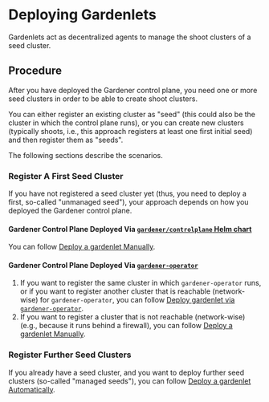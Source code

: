 # Deploying Gardenlets

Gardenlets act as decentralized agents to manage the shoot clusters of a seed cluster.

## Procedure

After you have deployed the Gardener control plane, you need one or more seed clusters in order to be able to create shoot clusters.

You can either register an existing cluster as "seed" (this could also be the cluster in which the control plane runs), or you can create new clusters (typically shoots, i.e., this approach registers at least one first initial seed) and then register them as "seeds".

The following sections describe the scenarios.

### Register A First Seed Cluster

If you have not registered a seed cluster yet (thus, you need to deploy a first, so-called "unmanaged seed"), your approach depends on how you deployed the Gardener control plane.

#### Gardener Control Plane Deployed Via [`gardener/controlplane` Helm chart](../../charts/gardener/controlplane)

You can follow [Deploy a gardenlet Manually](deploy_gardenlet_manually.md).

#### Gardener Control Plane Deployed Via [`gardener-operator`](../concepts/operator.md)

1. If you want to register the same cluster in which `gardener-operator` runs, or if you want to register another cluster that is reachable (network-wise) for `gardener-operator`, you can follow [Deploy gardenlet via `gardener-operator`](deploy_gardenlet_via_operator.md).
2. If you want to register a cluster that is not reachable (network-wise) (e.g., because it runs behind a firewall), you can follow [Deploy a gardenlet Manually](deploy_gardenlet_manually.md).

### Register Further Seed Clusters

If you already have a seed cluster, and you want to deploy further seed clusters (so-called "managed seeds"), you can follow [Deploy a gardenlet Automatically](deploy_gardenlet_automatically.md).
